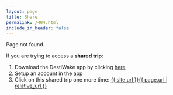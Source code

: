 ```yaml
---
layout: page
title: Share
permalink: /404.html
include_in_header: false
---
```


Page not found.

If you are trying to access a **shared trip**:

1. Download the DestiWake app by clicking [here](https://chunkytofustudios.com/destiwake)
1. Setup an account in the app
1. Click on this shared trip one more time: <a href="{{ site.url }}{{ page.url | relative_url }}">{{ site.url }}{{ page.url | relative_url }}</a>
